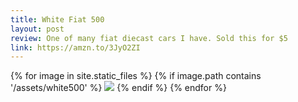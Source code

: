 ```yaml
---
title: White Fiat 500
layout: post
review: One of many fiat diecast cars I have. Sold this for $5
link: https://amzn.to/3JyO2ZI
---
```




<div class="image-gallery">
  {% for image in site.static_files %}
    {% if image.path contains '/assets/white500' %}
     <a href="{{image.path}}">  <img src="{{ image.path  | resize: "800x800" }}"></a>
{% endif %}
  {% endfor %}
</div>